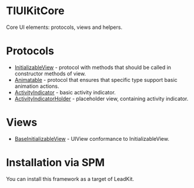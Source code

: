 # TIUIKitCore

Core UI elements: protocols, views and helpers.

# Protocols

- [InitializableView](InitializableView/InitializableView.swift) - protocol with methods that should be called in constructor methods of view.
- [Animatable](Animatable/Animatable.swift) - protocol that ensures that specific type support basic animation actions.
- [ActivityIndicator](ActivityIndicator/ActivityIndicator.swift) - basic activity indicator.
- [ActivityIndicatorHolder](ActivityIndicator/ActivityIndicatorHolder.swift) - placeholder view, containing activity indicator.

# Views

- [BaseInitializableView](BaseInitializableView/BaseInitializableView.swift) - UIView conformance to InitializableView.

# Installation via SPM

You can install this framework as a target of LeadKit.
